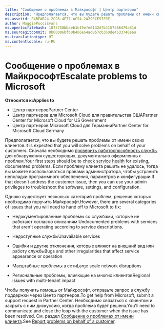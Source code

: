 ```yaml
---
title: "Сообщение о проблемах в Майкрософт | Центр партнеров"
description: "Предполагается, что вы будете решать проблемы от имени своих клиентов."
ms.assetid: F4BFAB24-2CC6-4F77-AC54-2A29ECE97F0E
author: MaggiePucciEvans
ms.openlocfilehash: 1875758bbaeb1b19efe0132d7b4157586479a81d
ms.sourcegitcommit: 0b00306bfb0b406e64ad857cb360de4533740e6a
ms.translationtype: HT
ms.contentlocale: ru-RU
---
```

# <a name="escalate-problems-to-microsoft"></a><span data-ttu-id="30417-103">Сообщение о проблемах в Майкрософт</span><span class="sxs-lookup"><span data-stu-id="30417-103">Escalate problems to Microsoft</span></span>

**<span data-ttu-id="30417-104">Относится к:</span><span class="sxs-lookup"><span data-stu-id="30417-104">Applies to</span></span>**

-  <span data-ttu-id="30417-105">Центр партнеров</span><span class="sxs-lookup"><span data-stu-id="30417-105">Partner Center</span></span>
-  <span data-ttu-id="30417-106">Центр партнеров для Microsoft Cloud для правительства США</span><span class="sxs-lookup"><span data-stu-id="30417-106">Partner Center for Microsoft Cloud for US Government</span></span>
-  <span data-ttu-id="30417-107">Центр партнеров Microsoft Cloud для Германии</span><span class="sxs-lookup"><span data-stu-id="30417-107">Partner Center for Microsoft Cloud Germany</span></span>

<span data-ttu-id="30417-108">Предполагается, что вы будете решать проблемы от имени своих клиентов.</span><span class="sxs-lookup"><span data-stu-id="30417-108">It is expected that you will solve problems on behalf of your customers.</span></span> <span data-ttu-id="30417-109">Сначала необходимо [проверить работоспособность службы](check-service-health.md) для обнаружения существующих, документально оформленных проблем.</span><span class="sxs-lookup"><span data-stu-id="30417-109">Your first steps should be to [check service health](check-service-health.md) for existing, documented problems.</span></span> <span data-ttu-id="30417-110">Если проблему клиента решить не удалось, тогда вы можете воспользоваться правами администратора, чтобы устранить неполадки программного обеспечения, параметров и конфигурации.</span><span class="sxs-lookup"><span data-stu-id="30417-110">If that doesn't address the customer issue, then you can use your admin privileges to troubleshoot the software, settings, and configuration.</span></span>

<span data-ttu-id="30417-111">Однако существует несколько категорий проблем, решение которых необходимо поручить Майкрософт.</span><span class="sxs-lookup"><span data-stu-id="30417-111">However, there are several categories of issues that you will need to hand off to Microsoft to fix:</span></span>

-   <span data-ttu-id="30417-112">Недокументированные проблемы со службами, которые не работают согласно описаниям.</span><span class="sxs-lookup"><span data-stu-id="30417-112">Undocumented problems with services that aren't operating according to service descriptions.</span></span>

-   <span data-ttu-id="30417-113">Недоступные службы</span><span class="sxs-lookup"><span data-stu-id="30417-113">Unavailable services</span></span>

-   <span data-ttu-id="30417-114">Ошибки и другие отклонения, которые влияют на внешний вид или работу службы</span><span class="sxs-lookup"><span data-stu-id="30417-114">Bugs and other irregularities that affect service appearance or operation</span></span>

-   <span data-ttu-id="30417-115">Масштабные проблемы в сети</span><span class="sxs-lookup"><span data-stu-id="30417-115">Large scale network disruptions</span></span>

-   <span data-ttu-id="30417-116">Региональные проблемы, влияющие на многих клиентов</span><span class="sxs-lookup"><span data-stu-id="30417-116">Regional issues with multi-tenant impact</span></span>

<span data-ttu-id="30417-117">Чтобы получить помощь от Майкрософт, отправьте запрос в службу поддержки через Центр партнеров.</span><span class="sxs-lookup"><span data-stu-id="30417-117">To get help from Microsoft, submit a support request in Partner Center.</span></span> <span data-ttu-id="30417-118">Необходимо связаться с клиентом и закрыть с ним дискуссию, когда проблема будет решена.</span><span class="sxs-lookup"><span data-stu-id="30417-118">You'll need to communicate and close the loop with the customer when the issue has been resolved.</span></span> <span data-ttu-id="30417-119">См. раздел [Сообщение о проблемах от имени клиента](report-problems-on-behalf-of-a-customer.md).</span><span class="sxs-lookup"><span data-stu-id="30417-119">See [Report problems on behalf of a customer](report-problems-on-behalf-of-a-customer.md).</span></span>

 

 



